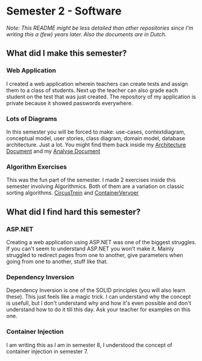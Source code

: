 # Semester 2 - Software
*Note: This README might be less detailed than other repositories since I'm writing this a (few) years later. Also the documents are in Dutch.*

## What did I make this semester? 

### Web Application
I created a web application wherein teachers can create tests and assign them to a class of students. Next up the teacher can also grade each student on the test that was just created. The repository of my application is private because it showed passwords everywhere.

### Lots of Diagrams
In this semester you will be forced to make: use-cases, contextdiagram, conceptual model, user stories, class diagram, domain model, database architecture. Just a lot. You might find them back inside my [Architecture Document](https://github.com/School-Semester-Summaries/software-semester-2/blob/main/documents/Architectuurdocument%20-%20Kaan%20Gogcay.docx) and my [Analyse Document](https://github.com/School-Semester-Summaries/software-semester-2/blob/main/documents/Analysedocument%20-%20Kaan%20Gogcay.docx)

### Algorithm Exercises
This was the fun part of the semester. I made 2 exercises inside this semester involving Algorithmics. Both of them are a variation on classic sorting algorithms. [CircusTrein](https://github.com/School-Semester-Summaries/software-semester-2/tree/main/semester-2-repository/CircusTrein) and [ContainerVervoer](https://github.com/School-Semester-Summaries/software-semester-2/tree/main/semester-2-repository/ContainerVervoer)

## What did I find hard this semester?

### ASP.NET
Creating a web application using ASP.NET was one of the biggest struggles. If you can't seem to understand ASP.NET you won't make it. Mainly struggled to redirect pages from one to another, give parameters when going from one to another, stuff like that.

### Dependency Inversion
Dependency Inversion is one of the SOLID principles (you will also learn these). This just feels like a magic trick. I can understand why the concept is usefull, but I don't understand why and how it's even possible and don't understand how to do it till this day. Ask your teacher for examples on this one.

### Container Injection
I am writing this as I am in semester 8, I understood the concept of container injection in semester 7.

